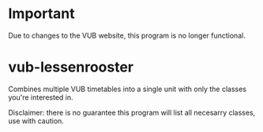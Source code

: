 # Important

Due to changes to the VUB website, this program is no longer functional.

# vub-lessenrooster
Combines multiple VUB timetables into a single unit with only the classes you're interested in.

Disclaimer: there is no guarantee this program will list all necesarry classes, use with caution.
